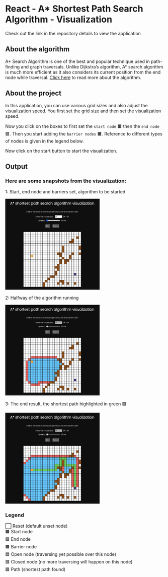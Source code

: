 # React - A\* Shortest Path Search Algorithm - Visualization

Check out the link in the repository details to view the application

## About the algorithm

A* Search Algorithm is one of the best and popular technique used in path-finding and graph traversals. Unlike Dijkstra’s algorithm, A* search algorithm is much more efficient as it also considers its current position from the end node while traversal. [Click here](https://github.com/prtvi/mso/#about-the-a-search-algorithm) to read more about the algorithm.

## About the project

In this application, you can use various grid sizes and also adjust the visualization speed.
You first set the grid size and then set the visualization speed.

Now you click on the boxes to first set the `start node` 🟧 then the `end node` 🟪. Then you start adding the `barrier nodes` 🟫.
Reference to different types of nodes is given in the legend below.

Now click on the start button to start the visualization.

## Output

### Here are some snapshots from the visualization:

1: Start, end node and barriers set, algorithm to be started

<img src="out/1.png" alt="Start, end node and barriers set, algorithm to be started" width="300"/>

<br>

2: Halfway of the algorithm running

<img src="out/2.png" alt="halfway snapshot of algorithm running" width="300"/>

<br>

3: The end result, the shortest path highlighted in green 🟩

<img src="out/3.png" alt="end result" width="300"/>

<br>

### Legend

⬜️ Reset (default unset node) <br>
🟧 Start node <br>
🟪 End node <br>
🟫 Barrier node <br>
🟦 Open node (traversing yet possible over this node) <br>
🟥 Closed node (no more traversing will happen on this node) <br>
🟩 Path (shortest path found) <br>
